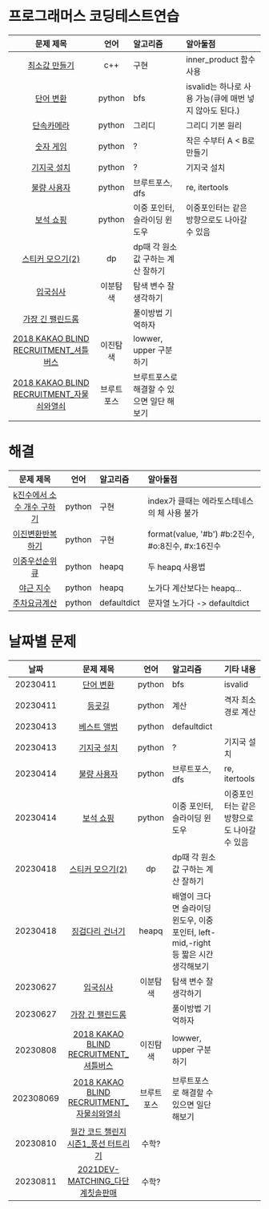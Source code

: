 # 프로그래머스 코딩테스트연습

|문제 제목|언어|알고리즘|알아둘점|
|:---:|:--:|:---|:---|
|[최소값 만들기](https://school.programmers.co.kr/learn/courses/30/lessons/12941)|c++|구현|inner_product 함수 사용|
|[단어 변환](https://school.programmers.co.kr/learn/courses/30/lessons/43163)|python|bfs|isvalid는 하나로 사용 가능(큐에 매번 넣지 않아도 된다.)|
|[단속카메라](https://school.programmers.co.kr/learn/courses/30/lessons/42884)|python|그리디|그리디 기본 원리|
|[숫자 게임](https://school.programmers.co.kr/learn/courses/30/lessons/12987)|python|?|작은 수부터 A < B로 만들기 |
|[기지국 설치](https://school.programmers.co.kr/learn/courses/30/lessons/12979)|python|?|기지국 설치|
|[불량 사용자](https://school.programmers.co.kr/learn/courses/30/lessons/64064)|python|브루트포스, dfs|re, itertools|
|[보석 쇼핑](https://school.programmers.co.kr/learn/courses/30/lessons/67258#)|python|이중 포인터, 슬라이딩 윈도우|이중포인터는 같은 방향으로도 나아갈 수 있음|
|[스티커 모으기(2)](https://school.programmers.co.kr/learn/courses/30/lessons/12971#)|dp|dp때 각 원소값 구하는 계산 잘하기|
|[입국심사](https://school.programmers.co.kr/learn/courses/30/lessons/43238)|이분탐색|탐색 변수 잘 생각하기| 
|[가장 긴 팰린드롬](https://school.programmers.co.kr/learn/courses/30/lessons/12904)||풀이방법 기억하자| 
|[2018 KAKAO BLIND RECRUITMENT_셔틀버스](https://school.programmers.co.kr/learn/courses/30/lessons/17678)|이진탐색|lowwer, upper 구분하기|
|[2018 KAKAO BLIND RECRUITMENT_자물쇠와열쇠](https://school.programmers.co.kr/learn/courses/30/lessons/60059)|브루트포스|브루트포스로 해결할 수 있으면 일단 해보기|

# 해결

|문제 제목|언어|알고리즘|알아둘점|
|:---:|:--:|:---|:---|
|[k진수에서 소수 개수 구하기](https://school.programmers.co.kr/learn/courses/30/lessons/92335)|python|구현|index가 클때는 에라토스테네스의 체 사용 불가|
|[이진변환반복하기](https://school.programmers.co.kr/learn/courses/30/lessons/70129)|python|구현|format(value, '#b') #b:2진수, #o:8진수, #x:16진수|
|[이중우선순위큐](https://school.programmers.co.kr/learn/courses/30/lessons/42628?language=python3#)|python|heapq|두 heapq 사용법|
|[야근 지수](https://school.programmers.co.kr/learn/courses/30/lessons/12927)|python|heapq|노가다 계산보다는 heapq...|
|[주차요금계산](https://school.programmers.co.kr/learn/courses/30/lessons/92341)|python|defaultdict|문자열 노가다 -> defaultdict|

# 날짜별 문제
|날짜|문제 제목|언어|알고리즘|기타 내용|
|:---:|:--:|:---:|:---|:---|
|20230411|[단어 변환](https://school.programmers.co.kr/learn/courses/30/lessons/43163)|python|bfs|isvalid|
|20230411|[등굣길](https://school.programmers.co.kr/learn/courses/30/lessons/42898)|python|계산|격자 최소경로 계산|
|20230413|[베스트 앨범](https://school.programmers.co.kr/learn/courses/30/lessons/42579)|python|defaultdict||
|20230413|[기지국 설치](https://school.programmers.co.kr/learn/courses/30/lessons/12979)|python|?|기지국 설치|
|20230414|[불량 사용자](https://school.programmers.co.kr/learn/courses/30/lessons/64064)|python|브루트포스, dfs|re, itertools|
|20230414|[보석 쇼핑](https://school.programmers.co.kr/learn/courses/30/lessons/67258#)|python|이중 포인터, 슬라이딩 윈도우|이중포인터는 같은 방향으로도 나아갈 수 있음|
|20230418|[스티커 모으기(2)](https://school.programmers.co.kr/learn/courses/30/lessons/12971#)|dp|dp때 각 원소값 구하는 계산 잘하기|
|20230418|[징검다리 건너기](https://school.programmers.co.kr/learn/courses/30/lessons/64062)|heapq|배열이 크다면 슬라이딩 윈도우, 이중 포인터, left-mid,-right 등 짧은 시간 생각해보기| 
|20230627|[입국심사](https://school.programmers.co.kr/learn/courses/30/lessons/43238)|이분탐색|탐색 변수 잘 생각하기| 
|20230627|[가장 긴 팰린드롬](https://school.programmers.co.kr/learn/courses/30/lessons/12904)||풀이방법 기억하자| 
|20230808|[2018 KAKAO BLIND RECRUITMENT_셔틀버스](https://school.programmers.co.kr/learn/courses/30/lessons/17678)|이진탐색|lowwer, upper 구분하기|
|202308069|[2018 KAKAO BLIND RECRUITMENT_자물쇠와열쇠](https://school.programmers.co.kr/learn/courses/30/lessons/60059)|브루트포스|브루트포스로 해결할 수 있으면 일단 해보기|
|20230810|[월간 코드 챌린지 시즌1_풍선 터트리기](https://school.programmers.co.kr/learn/courses/30/lessons/68646)|수학?||
|20230811|[2021DEV-MATCHING_다단계칫솔판매](https://school.programmers.co.kr/learn/courses/30/lessons/77486)|수학?||